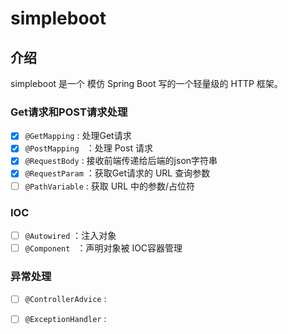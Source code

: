 # simpleboot

## 介绍

simpleboot 是一个 模仿 Spring Boot 写的一个轻量级的 HTTP 框架。

### Get请求和POST请求处理

- [x] `@GetMapping` : 处理Get请求
- [x] `@PostMapping ` ：处理 Post 请求
- [x] `@RequestBody` : 接收前端传递给后端的json字符串
- [x] `@RequestParam` ：获取Get请求的 URL 查询参数
- [ ] `@PathVariable` :  获取 URL 中的参数/占位符

### IOC

- [ ] `@Autowired`  ：注入对象
- [ ] `@Component ` ：声明对象被 IOC容器管理

### 异常处理

- [ ] `@ControllerAdvice` :
- [ ] `@ExceptionHandler` :

